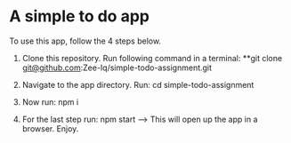 # A simple to do app

To use this app, follow the 4 steps below.

1. Clone this repository. Run following command in a terminal:  **git clone git@github.com:Zee-Iq/simple-todo-assignment.git

2. Navigate to the app directory. Run: cd simple-todo-assignment 

3. Now run: npm i 

4. For the last step run: npm start --> This will open up the app in a browser. Enjoy.
